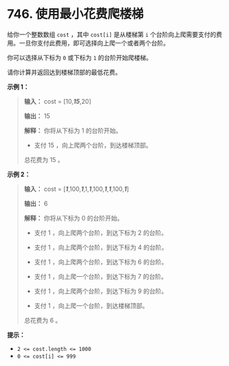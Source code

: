 # 746. 使用最小花费爬楼梯

给你一个整数数组 `cost` ，其中 `cost[i]` 是从楼梯第 `i` 个台阶向上爬需要支付的费用。一旦你支付此费用，即可选择向上爬一个或者两个台阶。

你可以选择从下标为 `0` 或下标为 `1` 的台阶开始爬楼梯。

请你计算并返回达到楼梯顶部的最低花费。

**示例 1：**

> **输入：** cost = \[10,***15***,20]
>
> **输出：** 15
>
> **解释：** 你将从下标为 1 的台阶开始。
>
> - 支付 15 ，向上爬两个台阶，到达楼梯顶部。
>
> 总花费为 15 。

**示例 2：**

> **输入：** cost = [***1***,100,***1***,1,***1***,100,***1***,***1***,100,***1***]
>
> **输出：** 6
>
> **解释：** 你将从下标为 0 的台阶开始。
>
> - 支付 1 ，向上爬两个台阶，到达下标为 2 的台阶。
>
> - 支付 1 ，向上爬两个台阶，到达下标为 4 的台阶。
>
> - 支付 1 ，向上爬两个台阶，到达下标为 6 的台阶。
>
> - 支付 1 ，向上爬一个台阶，到达下标为 7 的台阶。
>
> - 支付 1 ，向上爬两个台阶，到达下标为 9 的台阶。
>
> - 支付 1 ，向上爬一个台阶，到达楼梯顶部。
>
> 总花费为 6 。

**提示：**

*   `2 <= cost.length <= 1000`
*   `0 <= cost[i] <= 999`